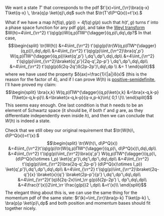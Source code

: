 We want a state $T'$ that corresponds to the pdf $t'(x)=\int_{\rr}\bra{q-x} T\ket{q-x} \, \bra{q}ρ \ket{q}\,dq$ such that $\tr(T'd\P^Q(x))=t'(x).$

What if we have a map $h(f(q),g(p))=4f(q)\,g(p)$ such that $h(t',g)$ turns $t'$ into a phase space function for any pdf $g(p),$ and take the [Weyl transform](Quantum%20mechanics.md#^WeylTransform) $W(h)=4\iint_{\rr^2} t'(q)g(p)W(q,p)ΠW^{\dagger}(q,p)\,dq\,dp?$ In that case,$$\begin{split}
\tr(W(h))
&=4\iint_{\rr^2} t'(q)g(p)\tr(W(q,p)ΠW^{\dagger}(q,p))\,dq\,dp\\
&=4\iint_{\rr^2} t'(q)g(p)\iint_{\rr^2}\bra{q',p'} W(q,p)ΠW^{\dagger}(q,p))\ket{q',p'} \,dq'\,dp'\,dq\,dp\\
&=4\iint_{\rr^2} t'(q)g(p)\iint_{\rr^2}\braket{q',p'}{2q-q',2p-p'} \,dq'\,dp'\,dq\,dp\\
&=4\iint_{\rr^2} t'(q)g(p)δ(2q-2q')δ(2p-2p')\,dq\,dp \\
&= 1
\end{split}$$where we have used the property $δ(ax)=\frac{1}{|a|}δ(x)$ (this is the reason for the factor of 4), and if I can prove $W(h)$ is [positive-semidefinite](Linear%20map.md#^SemiPositiveOperator), I'll have proved my claim:
$$\begin{split}
\bra{x,k} W(q,p)ΠW^{\dagger}(q,p)\ket{x,k} &=\bra{x-q,k-p}Π\ket{x-q,k-p}\\
&=\braket{x-q,k-p}{q-x,p-k}\in\{ 0,1 \}\\
\end{split}$$
This seems easy enough. One last condition is that $h$ needs to be an element of Schwartz space (it should be, if both $t'$ and $g$ are, as they differentiate independently even inside $h$), and then we can conclude that $W(h)$ is indeed a state.

Check that we still obey our original requirement that $\tr(W(h)\, d\P^Q(x))=t'(x):$
$$\begin{split}
\tr(W(h)\, d\P^Q(x))
&=4\iint_{\rr^2}t'(q)g(p)\tr(W(q,p)ΠW^{\dagger}(q,p)\, d\P^Q(x))\,dq\,dp\\
&=4\iint_{\rr^2} t'(q)g(p)\iint_{\rr^2}\bra{q',p'} W(q,p)ΠW^{\dagger}(q,p)\, (d\P^Q(x)\otimes I_p) \ket{q',p'}\,dq'\,dp'\,dq\,dp\\
&=4\iint_{\rr^2} t'(q)g(p)\iint_{\rr^2}\bra{2q-q',2p-p'} (d\P^Q(x)\otimes I_p)) \ket{q',p'}\,dq'\,dp'\,dq\,dp\\
&=4\iint_{\rr^2} t'(q)g(p)\iint_{\rr^2}\braket{2q-q'}{x} \braket{x}{q'} \braket{2p-p'}{p'} \,dq'\,dp'\,dq\,dp\\
&=4\iint_{\rr^2}t'(q)δ(2q-2x)\int_\rr g(p)δ(2p-2p') \, dp'\,dq\,dp\\
&=4\frac{t'(x)}2\int_\rr \frac{g(p)}2 \,dp\\
&=t'(x)\\
\end{split}$$
The elegant thing about this is, we can use the same thing for the momentum pdf of the same state: $t'(k)=\int_{\rr}\bra{p-k} T\ket{p-k} \, \bra{p}ρ \ket{p}\,dp$ and both position and momentum bases should fit together nicely.